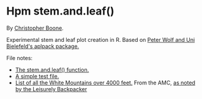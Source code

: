 # Hpm stem.and.leaf() #

By [Christopher Boone][1].

Experimental stem and leaf plot creation in R. Based on [Peter Wolf and Uni Bielefeld's aplpack package.][2]

File notes:

- [The stem.and.leaf() function.][3]
- [A simple test file.][4]
- [List of all the White Mountains over 4000 feet.][5] From the AMC, [as noted by the Leisurely Backpacker][6]

[1]: http://hypsometry.com
[2]: http://cran.r-project.org/web/packages/aplpack/index.html
[3]: http://github.com/cboone/hpm-stem-and-leaf/blob/master/R/stem.and.leaf.R
[4]: http://github.com/cboone/hpm-stem-and-leaf/blob/master/R/test.R
[5]: http://github.com/cboone/hpm-stem-and-leaf/blob/master/data/whites.csv
[6]: http://www.leisurelybackpacker.com/ne4000.shtml
